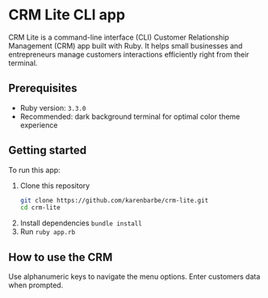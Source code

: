 # CRM Lite CLI app

CRM Lite is a command-line interface (CLI) Customer Relationship Management (CRM) app built with Ruby. It helps small businesses and entrepreneurs manage customers interactions efficiently right from their terminal.

## Prerequisites

- Ruby version: `3.3.0`
- Recommended: dark background terminal for optimal color theme experience

## Getting started

To run this app:

1. Clone this repository
   ```bash
   git clone https://github.com/karenbarbe/crm-lite.git
   cd crm-lite
   ```
2. Install dependencies `bundle install`
3. Run `ruby app.rb`

## How to use the CRM

Use alphanumeric keys to navigate the menu options. Enter customers data when prompted.
